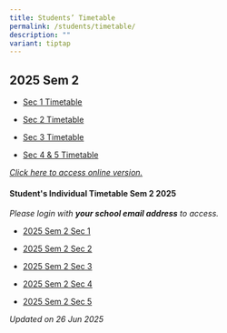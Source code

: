 ```yaml
---
title: Students’ Timetable
permalink: /students/timetable/
description: ""
variant: tiptap
---
```

<h2>2025 Sem 2</h2>
<ul data-tight="true" class="tight">
<li>
<p><a href="/files/Timetables/Students Timetable/2025_Sem_2_Sec_1_Class_Timetable.pdf" rel="noopener nofollow" target="_blank">Sec 1 Timetable</a>
</p>
</li>
<li>
<p><a href="/files/Timetables/Students Timetable/2025_Sem_2_Sec_2_Class_Timetable.pdf" rel="noopener nofollow" target="_blank">Sec 2 Timetable</a>
</p>
</li>
<li>
<p><a href="/files/Timetables/Students Timetable/2025_Sem_2_Sec_3_Class_Timetable.pdf" rel="noopener nofollow" target="_blank">Sec 3 Timetable</a>
</p>
</li>
<li>
<p><a href="/files/Timetables/Students Timetable/Sec_4_and_5_Class_Timetable.pdf" rel="noopener nofollow" target="_blank">Sec 4 &amp; 5 Timetable</a>
</p>
</li>
</ul>
<p></p>
<p><em><a href="https://yishunsec.edupage.org/timetable/" rel="noopener nofollow" target="_blank">Click here to access online version.</a></em>
</p>
<h4>Student's Individual Timetable Sem 2 2025</h4>
<p><em>Please login with </em><strong><em>your school email address</em></strong><em> to access.</em>
</p>
<ul data-tight="true" class="tight">
<li>
<p><a href="https://drive.google.com/drive/folders/1-rVVLlli-6Ajt5MsYbKsqw2v51lgUYeL" rel="noopener nofollow" target="_blank">2025 Sem 2 Sec 1</a>
</p>
</li>
<li>
<p><a href="https://drive.google.com/drive/folders/1CEGcesTQc9D9tMDjHHvwup5oVP8O87nZ" rel="noopener nofollow" target="_blank">2025 Sem 2 Sec 2</a>
</p>
</li>
<li>
<p><a href="https://drive.google.com/drive/folders/1rkvWH3VAC8dotLScMBvp7wxnDH7n-BFo" rel="noopener nofollow" target="_blank">2025 Sem 2 Sec 3</a>
</p>
</li>
<li>
<p><a href="https://drive.google.com/drive/folders/1C9tK03mpgbbCQcwLK28hdYCGujsAP5qH" rel="noopener nofollow" target="_blank">2025 Sem 2 Sec 4</a>
</p>
</li>
<li>
<p><a href="https://drive.google.com/drive/folders/1bQ7xhwokCdPqJq0qNUXOJbmhDg_xVl7B" rel="noopener nofollow" target="_blank">2025 Sem 2 Sec 5</a>
</p>
</li>
</ul>
<p></p>
<p><em>Updated on 26 Jun 2025</em>
</p>